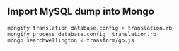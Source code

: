 ## Import MySQL dump into Mongo

```
mongify translation database.config > translation.rb
mongify process database.config  translation.rb
mongo searchwellington < transform/go.js
```
